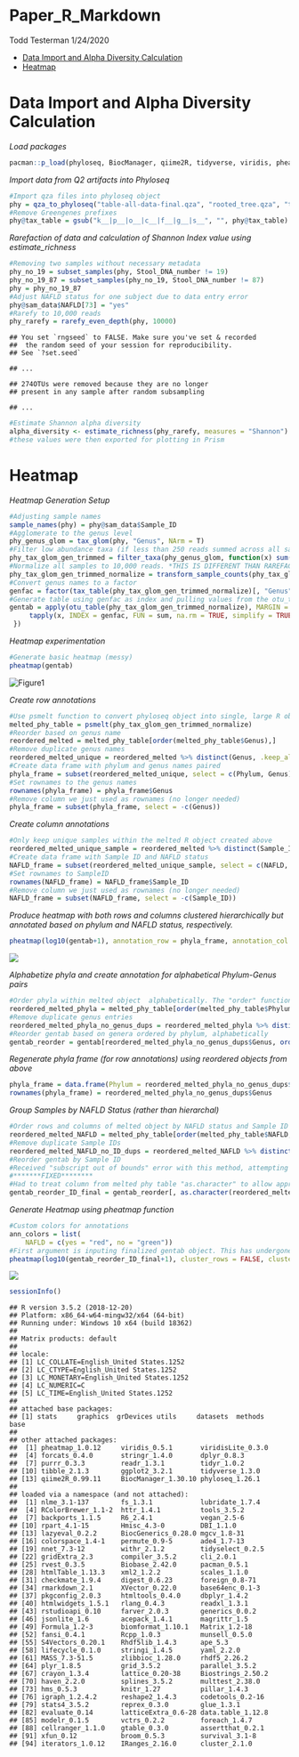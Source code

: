 Paper\_R\_Markdown
================
Todd Testerman
1/24/2020

  - [Data Import and Alpha Diversity
    Calculation](#data-import-and-alpha-diversity-calculation)
  - [Heatmap](#heatmap)

# Data Import and Alpha Diversity Calculation

*Load
packages*

``` r
pacman::p_load(phyloseq, BiocManager, qiime2R, tidyverse, viridis, pheatmap)
```

*Import data from Q2 artifacts into Phyloseq*

``` r
#Import qza files into phyloseq object
phy = qza_to_phyloseq("table-all-data-final.qza", "rooted_tree.qza", "taxonomy.qza", "All_data_with_NAFLD_PNPLA3txt.txt", tmp = "C:/tmp")
#Remove Greengenes prefixes
phy@tax_table = gsub("k__|p__|o__|c__|f__|g__|s__", "", phy@tax_table)
```

*Rarefaction of data and calculation of Shannon Index value using
estimate\_richness*

``` r
#Removing two samples without necessary metadata
phy_no_19 = subset_samples(phy, Stool_DNA_number != 19)
phy_no_19_87 = subset_samples(phy_no_19, Stool_DNA_number != 87)
phy = phy_no_19_87
#Adjust NAFLD status for one subject due to data entry error
phy@sam_data$NAFLD[73] = "yes"
#Rarefy to 10,000 reads
phy_rarefy = rarefy_even_depth(phy, 10000)
```

    ## You set `rngseed` to FALSE. Make sure you've set & recorded
    ##  the random seed of your session for reproducibility.
    ## See `?set.seed`

    ## ...

    ## 274OTUs were removed because they are no longer 
    ## present in any sample after random subsampling

    ## ...

``` r
#Estimate Shannon alpha diversity
alpha_diversity <- estimate_richness(phy_rarefy, measures = "Shannon")
#these values were then exported for plotting in Prism
```

# Heatmap

*Heatmap Generation Setup*

``` r
#Adjusting sample names
sample_names(phy) = phy@sam_data$Sample_ID
#Agglomerate to the genus level
phy_genus_glom = tax_glom(phy, "Genus", NArm = T)
#Filter low abundance taxa (if less than 250 reads summed across all samples, remove)
phy_tax_glom_gen_trimmed = filter_taxa(phy_genus_glom, function(x) sum(x) > 250, TRUE)
#Normalize all samples to 10,000 reads. *THIS IS DIFFERENT THAN RAREFACTION*
phy_tax_glom_gen_trimmed_normalize = transform_sample_counts(phy_tax_glom_gen_trimmed, function(x) (x / sum(x))*10000)
#Convert genus names to a factor
genfac = factor(tax_table(phy_tax_glom_gen_trimmed_normalize)[, "Genus"])
#Generate table using genfac as index and pulling values from the otu_table
gentab = apply(otu_table(phy_tax_glom_gen_trimmed_normalize), MARGIN = 2, function(x) {
     tapply(x, INDEX = genfac, FUN = sum, na.rm = TRUE, simplify = TRUE)
 })
```

*Heatmap experimentation*

``` r
#Generate basic heatmap (messy)
pheatmap(gentab)
```

![Figure1](link-to-image)

*Create row
annotations*

``` r
#Use psmelt function to convert phyloseq object into single, large R object
melted_phy_table = psmelt(phy_tax_glom_gen_trimmed_normalize)
#Reorder based on genus name
reordered_melted = melted_phy_table[order(melted_phy_table$Genus),]
#Remove duplicate genus names
reordered_melted_unique = reordered_melted %>% distinct(Genus, .keep_all = T)
#Create data frame with phylum and genus names paired 
phyla_frame = subset(reordered_melted_unique, select = c(Phylum, Genus))
#Set rownames to the genus names
rownames(phyla_frame) = phyla_frame$Genus
#Remove column we just used as rownames (no longer needed)
phyla_frame = subset(phyla_frame, select = -c(Genus))
```

*Create column annotations*

``` r
#Only keep unique samples within the melted R object created above
reordered_melted_unique_sample = reordered_melted %>% distinct(Sample_ID, .keep_all = T)
#Create data frame with Sample ID and NAFLD status
NAFLD_frame = subset(reordered_melted_unique_sample, select = c(NAFLD, Sample_ID))
#Set rownames to SampleID
rownames(NAFLD_frame) = NAFLD_frame$Sample_ID
#Remove column we just used as rownames (no longer needed)
NAFLD_frame = subset(NAFLD_frame, select = -c(Sample_ID))
```

*Produce heatmap with both rows and columns clustered hierarchically but
annotated based on phylum and NAFLD status,
respectively.*

``` r
pheatmap(log10(gentab+1), annotation_row = phyla_frame, annotation_col = NAFLD_frame, angle_col = 315, fontsize_row = 10, fontsize_col = 8, show_colnames = F, border_color = NA)
```

![](rmarkdown_for_github_files/figure-gfm/unnamed-chunk-8-1.png)<!-- -->

*Alphabetize phyla and create annotation for alphabetical Phylum-Genus
pairs*

``` r
#Order phyla within melted object  alphabetically. The "order" function defaults to this automatically
reordered_melted_phyla = melted_phy_table[order(melted_phy_table$Phylum),]
#Remove duplicate genus entries
reordered_melted_phyla_no_genus_dups = reordered_melted_phyla %>% distinct(Genus, .keep_all = TRUE)
#Reorder gentab based on genera ordered by phylum, alphabetically
gentab_reorder = gentab[reordered_melted_phyla_no_genus_dups$Genus, order(colnames(gentab))]
```

*Regenerate phyla frame (for row annotations) using reordered objects
from
above*

``` r
phyla_frame = data.frame(Phylum = reordered_melted_phyla_no_genus_dups$Phylum)
rownames(phyla_frame) = reordered_melted_phyla_no_genus_dups$Genus
```

*Group Samples by NAFLD Status (rather than hierarchal)*

``` r
#Order rows and columns of melted object by NAFLD status and Sample ID
reordered_melted_NAFLD = melted_phy_table[order(melted_phy_table$NAFLD, melted_phy_table$Sample_ID),]
#Remove duplicate Sample IDs
reordered_melted_NAFLD_no_ID_dups = reordered_melted_NAFLD %>% distinct(Sample_ID, .keep_all = TRUE)
#Reorder gentab by Sample ID
#Received "subscript out of bounds" error with this method, attempting to troubleshoot
#*******FIXED********
#Had to treat column from melted phy table "as.character" to allow appropriate ordering to occur
gentab_reorder_ID_final = gentab_reorder[, as.character(reordered_melted_NAFLD_no_ID_dups$Sample_ID)]
```

*Generate Heatmap using pheatmap function*

``` r
#Custom colors for annotations
ann_colors = list(
    NAFLD = c(yes = "red", no = "green"))
#First argument is inputing finalized gentab object. This has undergone a log transformation (log10) and we have added a pseudocount (+1) to account for zero column entries. Cluster columns and rows is turned off as we are manually grouping taxa and samples. Phyla frame is used to annotate the genera by phylum. NAFLD frame is used to annotate samples by NAFLD status. Other arguments are aesthetic. 
pheatmap(log10(gentab_reorder_ID_final+1), cluster_rows = FALSE, cluster_cols = FALSE, annotation_row = phyla_frame, annotation_col = NAFLD_frame, angle_col = 315, fontsize_row = 10, fontsize_col = 8, show_colnames = F, gaps_col = 29, border_color = NA)
```

![](rmarkdown_for_github_files/figure-gfm/unnamed-chunk-12-1.png)<!-- -->

``` r
sessionInfo()
```

    ## R version 3.5.2 (2018-12-20)
    ## Platform: x86_64-w64-mingw32/x64 (64-bit)
    ## Running under: Windows 10 x64 (build 18362)
    ## 
    ## Matrix products: default
    ## 
    ## locale:
    ## [1] LC_COLLATE=English_United States.1252 
    ## [2] LC_CTYPE=English_United States.1252   
    ## [3] LC_MONETARY=English_United States.1252
    ## [4] LC_NUMERIC=C                          
    ## [5] LC_TIME=English_United States.1252    
    ## 
    ## attached base packages:
    ## [1] stats     graphics  grDevices utils     datasets  methods   base     
    ## 
    ## other attached packages:
    ##  [1] pheatmap_1.0.12     viridis_0.5.1       viridisLite_0.3.0  
    ##  [4] forcats_0.4.0       stringr_1.4.0       dplyr_0.8.3        
    ##  [7] purrr_0.3.3         readr_1.3.1         tidyr_1.0.2        
    ## [10] tibble_2.1.3        ggplot2_3.2.1       tidyverse_1.3.0    
    ## [13] qiime2R_0.99.11     BiocManager_1.30.10 phyloseq_1.26.1    
    ## 
    ## loaded via a namespace (and not attached):
    ##  [1] nlme_3.1-137        fs_1.3.1            lubridate_1.7.4    
    ##  [4] RColorBrewer_1.1-2  httr_1.4.1          tools_3.5.2        
    ##  [7] backports_1.1.5     R6_2.4.1            vegan_2.5-6        
    ## [10] rpart_4.1-15        Hmisc_4.3-0         DBI_1.1.0          
    ## [13] lazyeval_0.2.2      BiocGenerics_0.28.0 mgcv_1.8-31        
    ## [16] colorspace_1.4-1    permute_0.9-5       ade4_1.7-13        
    ## [19] nnet_7.3-12         withr_2.1.2         tidyselect_0.2.5   
    ## [22] gridExtra_2.3       compiler_3.5.2      cli_2.0.1          
    ## [25] rvest_0.3.5         Biobase_2.42.0      pacman_0.5.1       
    ## [28] htmlTable_1.13.3    xml2_1.2.2          scales_1.1.0       
    ## [31] checkmate_1.9.4     digest_0.6.23       foreign_0.8-71     
    ## [34] rmarkdown_2.1       XVector_0.22.0      base64enc_0.1-3    
    ## [37] pkgconfig_2.0.3     htmltools_0.4.0     dbplyr_1.4.2       
    ## [40] htmlwidgets_1.5.1   rlang_0.4.3         readxl_1.3.1       
    ## [43] rstudioapi_0.10     farver_2.0.3        generics_0.0.2     
    ## [46] jsonlite_1.6        acepack_1.4.1       magrittr_1.5       
    ## [49] Formula_1.2-3       biomformat_1.10.1   Matrix_1.2-18      
    ## [52] fansi_0.4.1         Rcpp_1.0.3          munsell_0.5.0      
    ## [55] S4Vectors_0.20.1    Rhdf5lib_1.4.3      ape_5.3            
    ## [58] lifecycle_0.1.0     stringi_1.4.5       yaml_2.2.0         
    ## [61] MASS_7.3-51.5       zlibbioc_1.28.0     rhdf5_2.26.2       
    ## [64] plyr_1.8.5          grid_3.5.2          parallel_3.5.2     
    ## [67] crayon_1.3.4        lattice_0.20-38     Biostrings_2.50.2  
    ## [70] haven_2.2.0         splines_3.5.2       multtest_2.38.0    
    ## [73] hms_0.5.3           knitr_1.27          pillar_1.4.3       
    ## [76] igraph_1.2.4.2      reshape2_1.4.3      codetools_0.2-16   
    ## [79] stats4_3.5.2        reprex_0.3.0        glue_1.3.1         
    ## [82] evaluate_0.14       latticeExtra_0.6-28 data.table_1.12.8  
    ## [85] modelr_0.1.5        vctrs_0.2.2         foreach_1.4.7      
    ## [88] cellranger_1.1.0    gtable_0.3.0        assertthat_0.2.1   
    ## [91] xfun_0.12           broom_0.5.3         survival_3.1-8     
    ## [94] iterators_1.0.12    IRanges_2.16.0      cluster_2.1.0
